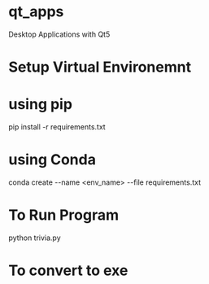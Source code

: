 # qt_apps
 Desktop Applications with Qt5

# Setup Virtual Environemnt 

# using pip
pip install -r requirements.txt

# using Conda
conda create --name <env_name> --file requirements.txt

# To Run Program 
python trivia.py 

# To convert to exe 
